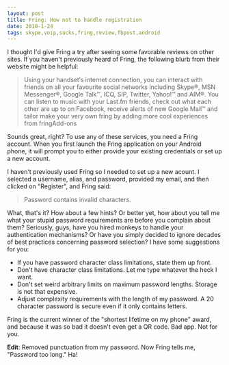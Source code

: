 ```yaml
---
layout: post
title: Fring: How not to handle registration
date: 2010-1-24
tags: skype,voip,sucks,fring,review,fbpost,android
---
```


I thought I'd give Fring a try after seeing some favorable reviews on other sites. If you haven't previously heard of Fring, the following blurb from their website might be helpful:  


> Using your handset′s internet connection, you can interact with friends on all your favourite social networks including Skype®, MSN Messenger®, Google Talk™, ICQ, SIP, Twitter, Yahoo!™ and AIM®. You can listen to music with your Last.fm friends, check out what each other are up to on Facebook, receive alerts of new Google Mail™ and tailor make your very own fring by adding more cool experiences from fringAdd-ons  


Sounds great, right? To use any of these services, you need a Fring account. When you first launch the Fring application on your Android phone, it will prompt you to either provide your existing credentials or set up a new account.  
  
I haven't previously used Fring so I needed to set up a new acount. I selected a username, alias, and password, provided my email, and then clicked on "Register", and Fring said:  


> Password contains invalid characters.  


What, that's it? How about a few hints? Or better yet, how about you tell me what your stupid password requirements are before you complain about them? Seriously, guys, have you hired monkeys to handle your authentication mechanisms? Or have you simply decided to ignore decades of best practices concerning password selection? I have some suggestions for you:  


  - If you have password character class limitations, state them up front.
  - Don't have character class limitations. Let me type whatever the heck I want.
  - Don't set weird arbitrary limits on maximum password lengths. Storage is not that expensive.
  - Adjust complexity requirements with the length of my password. A 20 character password is secure even if it only contains letters.  

Fring is the current winner of the "shortest lifetime on my phone" award, and because it was so bad it doesn't even get a QR code. Bad app. Not for you.  
  
**Edit**: Removed punctuation from my password. Now Fring tells me, "Password too long." Ha! 
